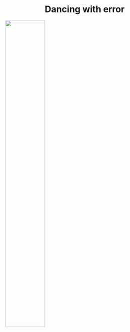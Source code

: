 <p align="center">
<h1 align="center" color="red"> Dancing with error </h1>
<img width="50%" src="https://media.giphy.com/media/VJAtOCJks1aQoIiPIb/giphy.gif" />
</p>
